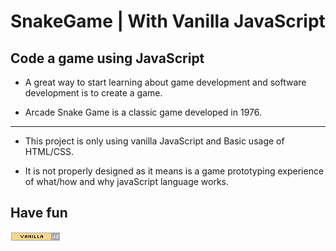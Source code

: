 # SnakeGame | With Vanilla JavaScript

  

## Code a game using JavaScript

  

- A great way to start learning about game development and software development is to create a game.

- Arcade Snake Game is a classic game developed in 1976.  

-----

- This project is only using vanilla JavaScript and Basic usage of HTML/CSS.

- It is not properly designed as it means is a game prototyping experience of  what/how and why javaScript language works.

## Have fun

![vanillajs](https://raw.githubusercontent.com/iagokrt/Atari-PingPong/master/vanilla.png)
